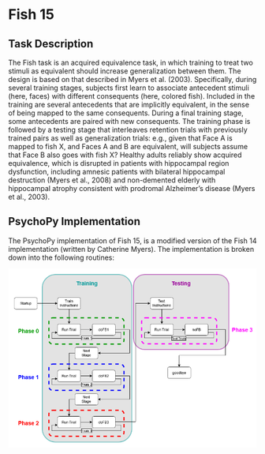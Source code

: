 # Fish 15

## Task Description

The Fish task is an acquired equivalence task, in which training to treat
two stimuli as equivalent should increase generalization between them. The
design is based on that described in Myers et al. (2003). Specifically,
during several training stages, subjects first learn to associate
antecedent stimuli (here, faces) with different consequents (here,
colored fish). Included in the training are several antecedents that
are implicitly equivalent, in the sense of being mapped to the same
consequents.  During a final training stage, some antecedents are
paired with new consequents. The training phase is followed by a testing
stage that interleaves retention trials with previously trained pairs as
well as generalization trials: e.g., given that Face A is mapped to fish X,
and Faces A and B are equivalent, will subjects assume that Face B also
goes with fish X?  Healthy adults reliably show acquired equivalence,
which is disrupted in patients with hippocampal region dysfunction,
including amnesic patients with bilateral hippocampal destruction
(Myers et al., 2008) and non-demented elderly with hippocampal atrophy
consistent with prodromal Alzheimer’s disease (Myers et al., 2003).

## PsychoPy Implementation

The PsychoPy implementation of Fish 15, is a modified version of the Fish 14
implementation (written by Catherine Myers). The implementation is broken
down into the following routines:

![Fish 15 Routine Diagram](../imgs/Fish15Diagram.png)

